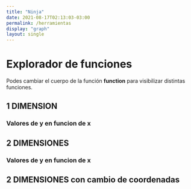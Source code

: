 ```yaml
---
title: "Ninja"
date: 2021-08-17T02:13:03-03:00
permalink: /herramientas
display: "graph"
layout: single
---
```

# Explorador de funciones 

Podes cambiar el cuerpo de la función  **function** para visibilizar distintas funciones.

## 1 DIMENSION 
### Valores de y en funcion de x 
<div id='glsl_editor'></div>

## 2 DIMENSIONES 
### Valores de y en funcion de x 
<div id='glsl_editor_2'></div>

## 2 DIMENSIONES con cambio de coordenadas
<div id='glsl_editor_3'></div>

